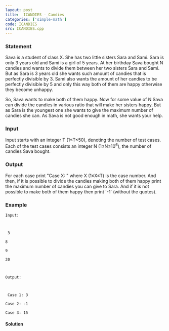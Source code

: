 ```yaml
---
layout: post
title:  ICANDIES - Candies
categories: ['simple-math']
code: ICANDIES
src: ICANDIES.cpp
---
```


### **Statement**

Sava is a student of class X. She has two little sisters Sara and Sami. Sara
is only 3 years old and Sami is a girl of 5 years. At her birthday Sava bought
N candies and wants to divide them between her two sisters Sara and Sami. But
as Sara is 3 years old she wants such amount of candies that is perfectly
divisible by 3. Sami also wants the amount of her candies to be perfectly
divisible by 5 and only this way both of them are happy otherwise they become
unhappy.

So, Sava wants to make both of them happy. Now for some value of N Sava can
divide the candies in various ratio that will make her sisters happy. But as
Sara is the youngest one she wants to give the maximum number of candies she
can. As Sava is not good enough in math, she wants your help.

### Input

Input starts with an integer T (1≤T≤50), denoting the number of test cases.
Each of the test cases consists an integer N (1≤N≤10<sup>6</sup>), the
number of candies Sava bought.

### Output

For each case print "Case X: " where X (1≤X≤T) is the case number. And then,
if it is possible to divide the candies making both of them happy print the
maximum number of candies you can give to Sara. And if it is not possible to
make both of them happy then print '-1' (without the quotes).

### Example

    
    
    Input:
    
    
     3
    
    8
    
    9
    
    20
    
    Output:
    
    
     Case 1: 3
    
    Case 2: -1
    
    Case 3: 15



#### **Solution**



